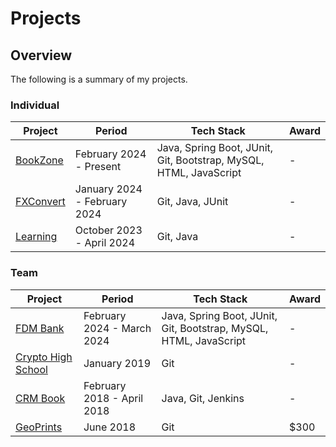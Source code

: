 # Projects

## Overview
The following is a summary of my projects.

### Individual
Project                                                                        | Period                       | Tech Stack | Award
------------------------------------------------------------------------------ | ---------------------------- | ---------- | ------
[BookZone](https://github.com/shumarb/bookzone)                                | February 2024 - Present      | Java, Spring Boot, JUnit, Git, Bootstrap, MySQL, HTML, JavaScript | -
[FXConvert](https://github.com/shumarb/fxconvert)                              | January 2024 - February 2024 | Git, Java, JUnit | -
[Learning](https://github.com/shumarb/learning)                                | October 2023 - April 2024    | Git, Java  | -

### Team
Project                                                                        | Period                       | Tech Stack | Award
------------------------------------------------------------------------------ | ---------------------------- | -----------| ------
[FDM Bank](https://github.com/shumarb/fdmbank)                                 | February 2024 - March 2024   | Java, Spring Boot, JUnit, Git, Bootstrap, MySQL, HTML, JavaScript | -
[Crypto High School](https://github.com/shumarb/crypto-high-school)            | January 2019		          | Git | -
[CRM Book](https://github.com/shumarb/cs2103)                                  | February 2018 - April 2018   | Java, Git, Jenkins | -
[GeoPrints](https://github.com/2018-MTC-dynamicoders/geoprints)                | June 2018 		              | Git | $300
